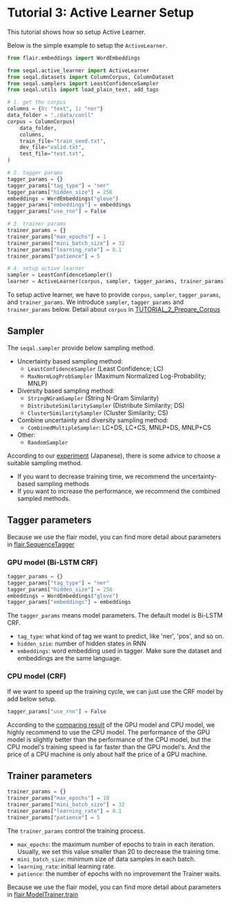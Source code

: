 # Tutorial 3: Active Learner Setup

This tutorial shows how so setup Active Learner.

Below is the simple example to setup the `ActiveLearner`.

```python
from flair.embeddings import WordEmbeddings

from seqal.active_learner import ActiveLearner
from seqal.datasets import ColumnCorpus, ColumnDataset
from seqal.samplers import LeastConfidenceSampler
from seqal.utils import load_plain_text, add_tags

# 1. get the corpus
columns = {0: "text", 1: "ner"}
data_folder = "./data/conll"
corpus = ColumnCorpus(
    data_folder,
    columns,
    train_file="train_seed.txt",
    dev_file="valid.txt",
    test_file="test.txt",
)

# 2. tagger params
tagger_params = {}
tagger_params["tag_type"] = "ner"
tagger_params["hidden_size"] = 256
embeddings = WordEmbeddings("glove")
tagger_params["embeddings"] = embeddings
tagger_params["use_rnn"] = False

# 3. trainer params
trainer_params = {}
trainer_params["max_epochs"] = 1
trainer_params["mini_batch_size"] = 32
trainer_params["learning_rate"] = 0.1
trainer_params["patience"] = 5

# 4. setup active learner
sampler = LeastConfidenceSampler()
learner = ActiveLearner(corpus, sampler, tagger_params, trainer_params)
```

To setup active learner, we have to provide `corpus`, `sampler`, `tagger_params`, and `trainer_params`. We introduce `sampler`, `tagger_params` and `trainer_params` below. Detail about `corpus` in [TUTORIAL_2_Prepare_Corpus](TUTORIAL_2_Prepare_Corpus.md)

## Sampler

The `seqal.sampler` provide below sampling method.

- Uncertainty based sampling method:
  - `LeastConfidenceSampler` (Least Confidence; LC)
  - `MaxNormLogProbSampler` (Maximum Normalized Log-Probability; MNLP)
- Diversity based sampling method:
  - `StringNGramSampler` (String N-Gram Similarity)
  - `DistributeSimilaritySampler` (Distribute Similarity; DS)
  - `ClusterSimilaritySampler` (Cluster Similarity; CS)
- Combine uncertainty and diversity sampling method:
  - `CombinedMultipleSampler`: LC+DS, LC+CS, MNLP+DS, MNLP+CS
- Other:
  - `RandomSampler` 

According to our [experiment](https://fintan.jp/page/4127/) (Japanese), there is some advice to choose a suitable sampling method.
- If you want to decrease training time, we recommend the uncertainty-based sampling methods
- If you want to increase the performance, we recommend the combined sampled methods.


## Tagger parameters

Because we use the flair model, you can find more detail about parameters in [flair.SequenceTagger](https://github.com/flairNLP/flair/blob/v0.10/flair/models/sequence_tagger_model.py#L89)

### GPU model (Bi-LSTM CRF)

```python
tagger_params = {}
tagger_params["tag_type"] = "ner" 
tagger_params["hidden_size"] = 256
embeddings = WordEmbeddings("glove")  
tagger_params["embeddings"] = embeddings
```

The `tagger_params` means model parameters. The default model is Bi-LSTM CRF.

- `tag_type`: what kind of tag we want to predict, like 'ner', 'pos', and so on.
- `hidden_szie`: number of hidden states in RNN
- `embeddings`: word embedding used in tagger. Make sure the dataset and embeddings are the same language.

### CPU model (CRF)

If we want to speed up the training cycle, we can just use the CRF model by add below setup.

```python
tagger_params["use_rnn"] = False
```

According to the [comparing result](performance.md) of the GPU model and CPU model, we highly recommend to use the CPU model. The performance of the GPU model is slightly better than the performance of the CPU model, but the CPU model's training speed is far faster than the GPU model's. And the price of a CPU machine is only about half the price of a GPU machine.


## Trainer parameters

```python
trainer_params = {}
trainer_params["max_epochs"] = 10
trainer_params["mini_batch_size"] = 32
trainer_params["learning_rate"] = 0.1
trainer_params["patience"] = 5
```

The `trainer_params` control the training process.

- `max_epochs`: the maximum number of epochs to train in each iteration. Usually, we set this value smaller than 20 to decrease the training time.
- `mini_batch_size`: minimum size of data samples in each batch.
- `learning_rate`: initial learning rate.
- `patience`: the number of epochs with no improvement the Trainer waits.

Because we use the flair model, you can find more detail about parameters in [flair.ModelTrainer.train](https://github.com/flairNLP/flair/blob/master/flair/trainers/trainer.py#L129)
